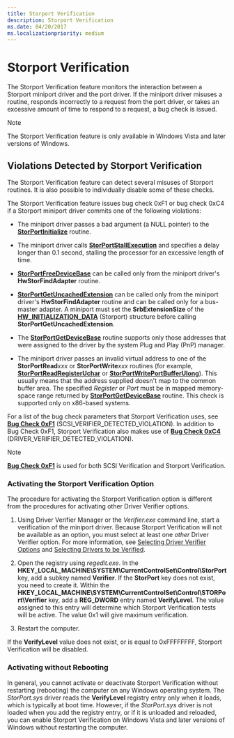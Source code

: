 ```yaml
---
title: Storport Verification
description: Storport Verification
ms.date: 04/20/2017
ms.localizationpriority: medium
---
```


# Storport Verification

The Storport Verification feature monitors the interaction between a Storport miniport driver and the port driver. If the miniport driver misuses a routine, responds incorrectly to a request from the port driver, or takes an excessive amount of time to respond to a request, a bug check is issued.

>[!NOTE]
>The Storport Verification feature is only available in Windows Vista and later versions of Windows.

## Violations Detected by Storport Verification

The Storport Verification feature can detect several misuses of Storport routines. It is also possible to individually disable some of these checks.

The Storport Verification feature issues bug check 0xF1 or bug check 0xC4 if a Storport miniport driver commits one of the following violations:

- The miniport driver passes a bad argument (a NULL pointer) to the [**StorPortInitialize**](/windows-hardware/drivers/ddi/storport/nf-storport-storportinitialize) routine.

- The miniport driver calls [**StorPortStallExecution**](/windows-hardware/drivers/ddi/storport/nf-storport-storportstallexecution) and specifies a delay longer than 0.1 second, stalling the processor for an excessive length of time.

- [**StorPortFreeDeviceBase**](/windows-hardware/drivers/ddi/storport/nf-storport-storportfreedevicebase) can be called only from the miniport driver's **HwStorFindAdapter** routine.

- [**StorPortGetUncachedExtension**](/windows-hardware/drivers/ddi/storport/nf-storport-storportgetuncachedextension) can be called only from the miniport driver's **HwStorFindAdapter** routine and can be called only for a bus-master adapter. A miniport must set the **SrbExtensionSize** of the [**HW\_INITIALIZATION\_DATA**](/windows-hardware/drivers/ddi/storport/ns-storport-_hw_initialization_data-r1) (Storport) structure before calling **StorPortGetUncachedExtension**.

- The [**StorPortGetDeviceBase**](/windows-hardware/drivers/ddi/storport/nf-storport-storportgetdevicebase) routine supports only those addresses that were assigned to the driver by the system Plug and Play (PnP) manager.

- The miniport driver passes an invalid virtual address to one of the **StorPortRead***xxx* or **StorPortWrite***xxx* routines (for example, [**StorPortReadRegisterUchar**](/windows-hardware/drivers/ddi/storport/nf-storport-storportreadregisteruchar) or [**StorPortWritePortBufferUlong**](/windows-hardware/drivers/ddi/storport/nf-storport-storportwriteportbufferulong)). This usually means that the address supplied doesn't map to the common buffer area. The specified *Register* or *Port* must be in mapped memory-space range returned by [**StorPortGetDeviceBase**](/windows-hardware/drivers/ddi/storport/nf-storport-storportgetdevicebase) routine. This check is supported only on x86-based systems.

For a list of the bug check parameters that Storport Verification uses, see [**Bug Check 0xF1**](../debugger/bug-check-0xf1--scsi-verifier-detected-violation.md) (SCSI\_VERIFIER\_DETECTED\_VIOLATION). In addition to Bug Check 0xF1, Storport Verification also makes use of [**Bug Check 0xC4**](../debugger/bug-check-0xc4--driver-verifier-detected-violation.md) (DRIVER\_VERIFIER\_DETECTED\_VIOLATION).

>[!NOTE]
>[**Bug Check 0xF1**](../debugger/bug-check-0xf1--scsi-verifier-detected-violation.md) is used for both SCSI Verification and Storport Verification.

### Activating the Storport Verification Option

The procedure for activating the Storport Verification option is different from the procedures for activating other Driver Verifier options.

1. Using Driver Verifier Manager or the *Verifier.exe* command line, start a verification of the miniport driver. Because Storport Verification will not be available as an option, you must select at least one *other* Driver Verifier option. For more information, see [Selecting Driver Verifier Options](selecting-driver-verifier-options.md) and [Selecting Drivers to be Verified](selecting-drivers-to-be-verified.md).

2. Open the registry using *regedit.exe*. In the **HKEY\_LOCAL\_MACHINE\\SYSTEM\\CurrentControlSet\\Control\\StorPort** key, add a subkey named **Verifier**. If the **StorPort** key does not exist, you need to create it. Within the **HKEY\_LOCAL\_MACHINE\\SYSTEM\\CurrentControlSet\\Control\\STORPort\\Verifier** key, add a **REG\_DWORD** entry named **VerifyLevel**. The value assigned to this entry will determine which Storport Verification tests will be active. The value 0x1 will give maximum verification.

3. Restart the computer.

If the **VerifyLevel** value does not exist, or is equal to 0xFFFFFFFF, Storport Verification will be disabled.

### Activating without Rebooting

In general, you cannot activate or deactivate Storport Verification without restarting (rebooting) the computer on any Windows operating system. The *StorPort.sys* driver reads the **VerifyLevel** registry entry only when it loads, which is typically at boot time. However, if the *StorPort.sys* driver is not loaded when you add the registry entry, or if it is unloaded and reloaded, you can enable Storport Verification on Windows Vista and later versions of Windows without restarting the computer.
